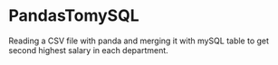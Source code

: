 # PandasTomySQL
Reading a CSV file with panda and merging it with mySQL table to get second highest salary in each department.
